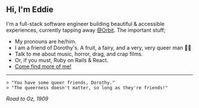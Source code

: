 ## Hi, I'm Eddie

I'm a full-stack software engineer building beautiful & accessible experiences, currently tapping away [@Orbit](https://orbit.love/). The important stuff;

- My pronouns are he/him.
- I am a friend of Dorothy's. A fruit, a fairy, and a very, very queer man 🏳️‍🌈
- Talk to me about music, horror, drag, and crap films.
- Or, if you must, Ruby on Rails & React.
- [Come find more of me!](https://www.delete44.com)

---

```
> "You have some queer friends, Dorothy."
> "The queerness doesn't matter, so long as they're friends!"
```

_Road to Oz, 1909_
